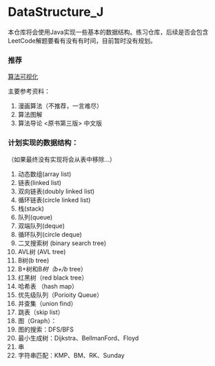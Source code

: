 # DataStructure_J
本仓库将会使用Java实现一些基本的数据结构。练习仓库，后续是否会包含LeetCode解题要看有没有有时间，目前暂时没有规划。

### 推荐

[算法可视化](https://visualgo.net/zh)

主要参考资料：

1. 漫画算法（不推荐，一言难尽）
2. 算法图解
3. 算法导论 <原书第三版> 中文版 

### 计划实现的数据结构：
（如果最终没有实现将会从表中移除...）

1. 动态数组(array list) 
2. 链表(linked list)
3. 双向链表(doubly linked list)
4. 循环链表(circle linked list)
5. 栈(stack)
6. 队列(queue)
7. 双端队列(deque)
8. 循环队列(circle deque)
9. 二叉搜索树 (binary search tree)
10. AVL树 (AVL tree)
11. B树(b tree)
12. B+树和B*树（b+/b* tree）
13. 红黑树（red black tree）
14. 哈希表 （hash map）
15. 优先级队列（Porioity Queue）
16. 并查集（union find）
17. 跳表（skip list）
18. 图（Graph）：
19. 图的搜索：DFS/BFS
20. 最小生成树：Dijkstra、BellmanFord、Floyd
21. 串
22. 字符串匹配：KMP、BM、RK、Sunday
